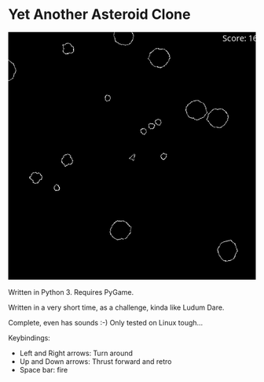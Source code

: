 # Yet Another Asteroid Clone

![Screenshot](Asteroids.png)

Written in Python 3. Requires PyGame.

Written in a very short time, as a challenge, kinda like Ludum Dare.

Complete, even has sounds :-) Only tested on Linux tough...

Keybindings:

* Left and Right arrows: Turn around
* Up and Down arrows: Thrust forward and retro
* Space bar: fire
